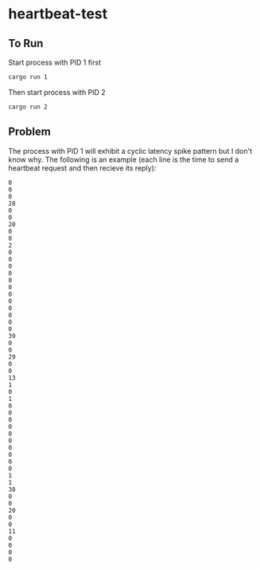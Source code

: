 # heartbeat-test
## To Run
Start process with PID 1 first
```bash
cargo run 1
```
Then start process with PID 2
```bash
cargo run 2
```

## Problem
The process with PID 1 will exhibit a cyclic latency spike pattern but I don't know why. The following is an example (each line is the time to send a heartbeat request and then recieve its reply): 
```
0
0
0
28
0
0
20
0
0
2
0
0
0
0
0
0
0
0
0
0
0
0
39
0
0
29
0
0
13
1
0
1
0
0
0
0
0
0
0
0
0
0
1
1
38
0
0
20
0
0
11
0
0
0
0
```
